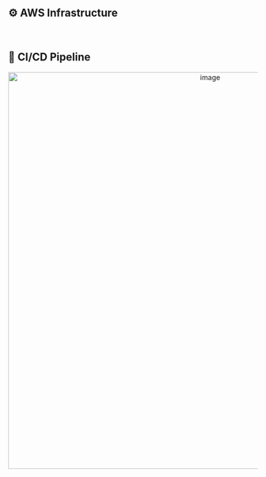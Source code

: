 ## ⚙️ AWS Infrastructure


&nbsp;

## 🔀 CI/CD Pipeline

<p align="center">
  <img width="800" alt="image" src="https://github.com/user-attachments/assets/8072d311-40ea-4cf8-a935-e9de52873f95" />
</p>
